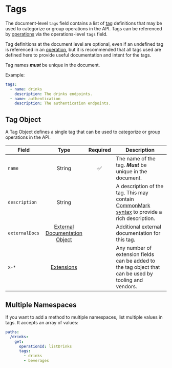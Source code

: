 # Tags

The document-level `tags` field contains a list of [tag](/openapi/tags#tag-object) definitions that may be used to categorize or group operations in the API. Tags can be referenced by [operations](/openapi/paths/operations) via the operations-level `tags` field.

Tag definitions at the document level are optional, even if an undefined tag is referenced in an [operation](/openapi/paths/operations), but it is recommended that all tags used are defined here to provide useful documentation and intent for the tags.

Tag names **_must_** be unique in the document.

Example:

```yaml
tags:
  - name: drinks
    description: The drinks endpoints.
  - name: authentication
    description: The authentication endpoints.
```

## Tag Object

A Tag Object defines a single tag that can be used to categorize or group operations in the API.

| Field          |                              Type                               | Required | Description                                                                                                                 |
| -------------- | :-------------------------------------------------------------: | :------: | --------------------------------------------------------------------------------------------------------------------------- |
| `name`         |                             String                              |    ✅    | The name of the tag. **_Must_** be unique in the document.                                                                  |
| `description`  |                             String                              |          | A description of the tag. This may contain [CommonMark syntax](https://spec.commonmark.org/) to provide a rich description. |
| `externalDocs` | [External Documentation Object](/openapi/external-documentation) |          | Additional external documentation for this tag.                                                                             |
| `x-*`          |                    [Extensions](/openapi/extensions)                    |          | Any number of extension fields can be added to the tag object that can be used by tooling and vendors.                      |

## Multiple Namespaces

If you want to add a method to multiple namespaces, list multiple values in tags. It accepts an array of values:

```yaml
paths:
  /drinks:
    get:
      operationId: listDrinks
      tags:
        - drinks
        - beverages
```
